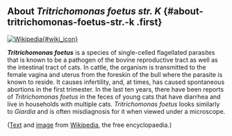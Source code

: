 About *Tritrichomonas foetus str. K* {#about-tritrichomonas-foetus-str.-k .first}
------------------------------------

[![Wikipedia](/img/wikipedia_logo_v2_en.png){#wiki_icon}](http://en.wikipedia.org/wiki/Tritrichomonas_foetus)

***Tritrichomonas foetus*** is a species of single-celled flagellated
parasites that is known to be a pathogen of the bovine reproductive
tract as well as the intestinal tract of cats. In cattle, the organism
is transmitted to the female vagina and uterus from the foreskin of the
bull where the parasite is known to reside. It causes infertility, and,
at times, has caused spontaneous abortions in the first trimester. In
the last ten years, there have been reports of *Tritrichomonas foetus*
in the feces of young cats that have diarrhea and live in households
with multiple cats. *Tritrichomonas foetus* looks similarly to *Giardia*
and is often misdiagnosis for it when viewed under a microscope.

([Text](http://en.wikipedia.org/wiki/Tritrichomonas_foetus) and
[image](https://commons.wikimedia.org/wiki/File:Tritrichomonas_foetus_(259_26)_Cultured.jpg)
from [Wikipedia](http://en.wikipedia.org/), the free encyclopaedia.)
